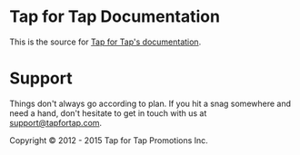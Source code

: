 # Tap for Tap Documentation

This is the source for [Tap for Tap's documentation](https://tapfortap.com/doc).


# Support

Things don't always go according to plan. If you hit a snag somewhere and need a hand, don't hesitate to get in touch with us at [support@tapfortap.com](mailto:support@tapfortap.com).

Copyright &copy; 2012 - 2015 Tap for Tap Promotions Inc.
